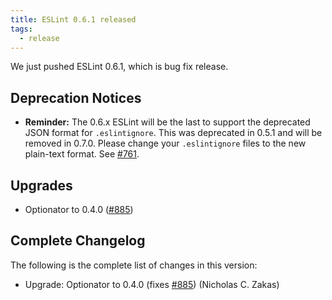 ```yaml
---
title: ESLint 0.6.1 released
tags:
  - release
---
```


We just pushed ESLint 0.6.1, which is bug fix release.

## Deprecation Notices

* **Reminder:** The 0.6.x ESLint will be the last to support the deprecated JSON format for `.eslintignore`. This was deprecated in 0.5.1 and will be removed in 0.7.0. Please change your `.eslintignore` files to the new plain-text format. See [#761](https://github.com/eslint/eslint/issues/761).

## Upgrades

* Optionator to 0.4.0 ([#885](https://github.com/eslint/eslint/issues/885))

## Complete Changelog

The following is the complete list of changes in this version:

* Upgrade: Optionator to 0.4.0 (fixes [#885](https://github.com/eslint/eslint/issues/885)) (Nicholas C. Zakas)

